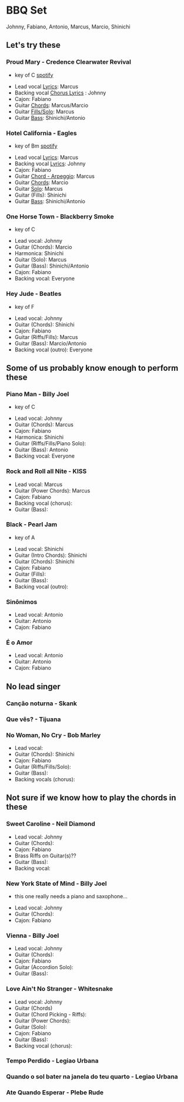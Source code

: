 # BBQ Set

Johnny, Fabiano, Antonio, Marcus, Marcio, Shinichi

## Let's try these

### Proud Mary - Credence Clearwater Revival
- key of C [spotify](https://open.spotify.com/track/6pxWv6GV35VGmcPf5dh6CH?si=332279ef93b348eb)
* Lead vocal [Lyrics](https://freetar.de/tab/creedence-clearwater-revival/proud-mary-chords-1051382): Marcus
* Backing vocal [Chorus Lyrics](https://freetar.de/tab/creedence-clearwater-revival/proud-mary-chords-1051382) : Johnny
* Cajon: Fabiano
* Guitar [Chords](https://freetar.de/tab/creedence-clearwater-revival/proud-mary-chords-64067): Marcus/Marcio
* Guitar [Fills/Solo](https://freetar.de/tab/creedence-clearwater-revival/proud-mary-tabs-53276): Marcus
* Guitar [Bass](https://freetar.de/tab/creedence-clearwater-revival/proud-mary-bass-1668720): Shinichi/Antonio

### Hotel California - Eagles
- key of Bm [spotify](https://open.spotify.com/track/40riOy7x9W7GXjyGp4pjAv?si=c52817db538d49a6)
* Lead vocal [Lyrics](https://freetar.de/tab/eagles/hotel-california-chords-520827): Marcus
* Backing vocal [Lyrics](https://freetar.de/tab/eagles/hotel-california-chords-520827): Johnny
* Cajon: Fabiano
* Guitar [Chord - Arpeggio](https://freetar.de/tab/eagles/hotel-california-tabs-2304267): Marcus
* Guitar [Chords](https://freetar.de/tab/eagles/hotel-california-chords-688698): Marcio
* Guitar [Solo](https://freetar.de/tab/eagles/hotel-california-tabs-14288): Marcus
* Guitar (Fills): Shinichi
* Guitar [Bass](https://freetar.de/tab/eagles/hotel-california-chords-520827): Shinichi/Antonio

### One Horse Town - Blackberry Smoke
- key of C
* Lead vocal: Johnny
* Guitar (Chords): Marcio
* Harmonica: Shinichi
* Guitar (Solo): Marcus
* Guitar (Bass): Shinichi/Antonio
* Cajon: Fabiano
* Backing vocal: Everyone

### Hey Jude - Beatles
- key of F
* Lead vocal: Johnny
* Guitar (Chords): Shinichi
* Cajon: Fabiano
* Guitar (Riffs/Fills): Marcus
* Guitar (Bass): Marcio/Antonio
* Backing vocal (outro): Everyone


## Some of us probably know enough to perform these
### Piano Man - Billy Joel
- key of C
* Lead vocal: Johnny
* Guitar (Chords): Marcus
* Cajon: Fabiano
* Harmonica: Shinichi
* Guitar (Riffs/Fills/Piano Solo):
* Guitar (Bass): Antonio
* Backing vocal: Everyone

### Rock and Roll all Nite - KISS
* Lead vocal: Marcus
* Guitar (Power Chords): Marcus
* Cajon: Fabiano
* Backing vocal (chorus):
* Guitar (Bass):

### Black - Pearl Jam
- key of A
* Lead vocal: Shinichi
* Guitar (Intro Chords): Shinichi
* Guitar (Chords): Shinichi
* Cajon: Fabiano
* Guitar (Fills):
* Guitar (Bass):
* Backing vocal (outro):

### Sinônimos
* Lead vocal: Antonio
* Guitar: Antonio
* Cajon: Fabiano

### É o Amor
* Lead vocal: Antonio
* Guitar: Antonio
* Cajon: Fabiano


## No lead singer
### Canção noturna - Skank
### Que vês? - Tijuana

### No Woman, No Cry - Bob Marley
* Lead vocal: 
* Guitar (Chords): Shinichi
* Cajon: Fabiano
* Guitar (Riffs/Fills/Solo):
* Guitar (Bass):
* Backing vocals (chorus): 

## Not sure if we know how to play the chords in these
### Sweet Caroline - Neil Diamond
* Lead vocal: Johnny
* Guitar (Chords):
* Cajon: Fabiano
* Brass Riffs on Guitar(s)??
* Guitar (Bass):
* Backing vocal: 

### New York State of Mind - Billy Joel
- this one really needs a piano and saxophone...
* Lead vocal: Johnny
* Guitar (Chords):
* Cajon: Fabiano

### Vienna - Billy Joel
* Lead vocal: Johnny
* Guitar (Chords):
* Cajon: Fabiano
* Guitar (Accordion Solo):
* Guitar (Bass):

### Love Ain't No Stranger - Whitesnake
* Lead vocal: Johnny
* Guitar (Chords)
* Guitar (Chord Picking - Riffs):
* Guitar (Power Chords):
* Guitar (Solo):
* Cajon: Fabiano
* Guitar (Bass):
* Backing vocal (chorus):

### Tempo Perdido - Legiao Urbana
### Quando o sol bater na janela do teu quarto - Legiao Urbana
### Ate Quando Esperar - Plebe Rude

